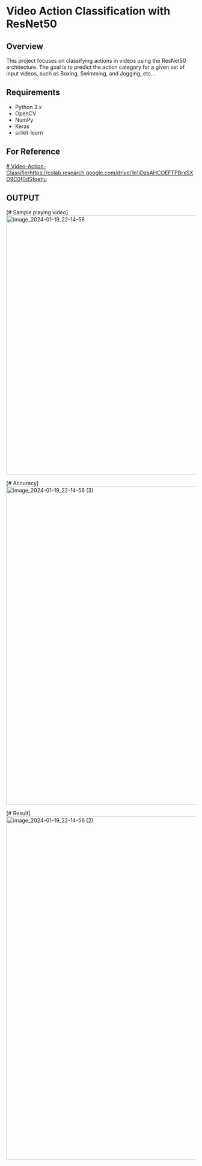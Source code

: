 # Video Action Classification with ResNet50

## Overview
This project focuses on classifying actions in videos using the ResNet50 architecture. The goal is to predict the action category for a given set of input videos, such as Boxing, Swimming, and Jogging,.etc...

## Requirements
- Python 3.x
- OpenCV
- NumPy
- Keras
- scikit-learn

## For Reference
[# Video-Action-Classifier](https://colab.research.google.com/drive/1n1jDzsAHCOEFTPBrxSXD9C0f0dSfqehu)https://colab.research.google.com/drive/1n1jDzsAHCOEFTPBrxSXD9C0f0dSfqehu

## OUTPUT
[# Sample playing video]
<img width="687" alt="image_2024-01-19_22-14-56" src="https://github.com/srikanth-rl/Video-Action-Classifier/assets/98140086/cc1c4f2c-bfec-45a2-957b-715bdc07e898">

[# Accuracy]
<img width="844" alt="image_2024-01-19_22-14-56 (3)" src="https://github.com/srikanth-rl/Video-Action-Classifier/assets/98140086/033f9c62-ff36-440c-bf4b-074bb3422ed0">

[# Result]
<img width="911" alt="image_2024-01-19_22-14-56 (2)" src="https://github.com/srikanth-rl/Video-Action-Classifier/assets/98140086/2d4f92ab-511b-4ea2-845a-4a6389dd4858">
